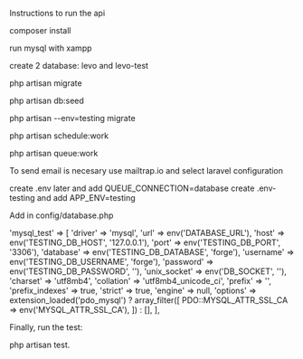 Instructions to run the api

composer install

run mysql with xampp

create 2 database: levo and levo-test

php artisan migrate

php artisan db:seed

php artisan --env=testing migrate

php artisan schedule:work

php artisan queue:work

To send email is necesary use mailtrap.io and select laravel configuration

create .env later and add QUEUE_CONNECTION=database
create .env-testing and add APP_ENV=testing

Add in config/database.php

 'mysql_test' => [
            'driver' => 'mysql',
            'url' => env('DATABASE_URL'),
            'host' => env('TESTING_DB_HOST', '127.0.0.1'),
            'port' => env('TESTING_DB_PORT', '3306'),
            'database' => env('TESTING_DB_DATABASE', 'forge'),
            'username' => env('TESTING_DB_USERNAME', 'forge'),
            'password' => env('TESTING_DB_PASSWORD', ''),
            'unix_socket' => env('DB_SOCKET', ''),
            'charset' => 'utf8mb4',
            'collation' => 'utf8mb4_unicode_ci',
            'prefix' => '',
            'prefix_indexes' => true,
            'strict' => true,
            'engine' => null,
            'options' => extension_loaded('pdo_mysql') ? array_filter([
                PDO::MYSQL_ATTR_SSL_CA => env('MYSQL_ATTR_SSL_CA'),
            ]) : [],
        ],


Finally, run the test:

php artisan test.
